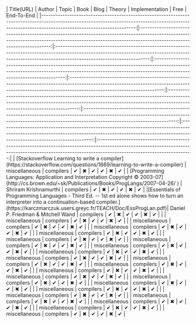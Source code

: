 <div class="datatable-begin"></div>|                                                                                             Title(URL)                                                                                              |                                                                                                Author                                                                                                |                                                                                                Topic                                                                                                 |                                                                                                 Book                                                                                                 |                                                                                                 Blog                                                                                                 |                                                                                                Theory                                                                                                |                                                                                            Implementation                                                                                            |                                                                                                 Free                                                                                                 |                                                                                              End-To-End                                                                                              |
|----------------------------------------------------------------------------------------------------------------------------------------------------------------------------------------------------:|:----------------------------------------------------------------------------------------------------------------------------------------------------------------------------------------------------:|:----------------------------------------------------------------------------------------------------------------------------------------------------------------------------------------------------:|:----------------------------------------------------------------------------------------------------------------------------------------------------------------------------------------------------:|:----------------------------------------------------------------------------------------------------------------------------------------------------------------------------------------------------:|:----------------------------------------------------------------------------------------------------------------------------------------------------------------------------------------------------:|:----------------------------------------------------------------------------------------------------------------------------------------------------------------------------------------------------:|:----------------------------------------------------------------------------------------------------------------------------------------------------------------------------------------------------:|:----------------------------------------------------------------------------------------------------------------------------------------------------------------------------------------------------:|
|                                         [Stackoverflow Learning to write a compiler](https://stackoverflow.com/questions/1669/learning-to-write-a-compiler)                                         |                                                                                            miscellaneous                                                                                             |                                                                                              compilers                                                                                               |                                                                                                  ✔                                                                                                   |                                                                                                  ✖                                                                                                   |                                                                                                  ✔                                                                                                   |                                                                                                  ✔                                                                                                   |                                                                                                  ✖                                                                                                   |                                                                                                  ✔                                                                                                   |
|                           [Programming Languages: Application and Interpretation Copyright © 2003-07](http://cs.brown.edu/~sk/Publications/Books/ProgLangs/2007-04-26/ )                            |                                                                                        Shriram Krishnamurthi                                                                                         |                                                                                              compilers                                                                                               |                                                                                                  ✔                                                                                                   |                                                                                                  ✖                                                                                                   |                                                                                                  ✔                                                                                                   |                                                                                                  ✔                                                                                                   |                                                                                                  ✖                                                                                                   |                                                                                                  ✔                                                                                                   |
|[Essentials of Programming Languages - Third Ed.  -- 1st ed alone shows how to turn an interpreter into a continuation-based compiler.](https://karczmarczuk.users.greyc.fr/TEACH/Doc/EssProgLan.pdf)|                                                                                  Daniel P. Friedman & Mitchell Wand                                                                                  |                                                                                              compilers                                                                                               |                                                                                                  ✔                                                                                                   |                                                                                                  ✖                                                                                                   |                                                                                                  ✔                                                                                                   |                                                                                                  ✔                                                                                                   |                                                                                                  ✖                                                                                                   |                                                                                                  ✔                                                                                                   |
|                                                                                                                                                                                                     |                                                                                            miscellaneous                                                                                             |                                                                                              compilers                                                                                               |                                                                                                  ✔                                                                                                   |                                                                                                  ✖                                                                                                   |                                                                                                  ✔                                                                                                   |                                                                                                  ✔                                                                                                   |                                                                                                  ✖                                                                                                   |                                                                                                  ✔                                                                                                   |
|                                                                                                                                                                                                     |                                                                                            miscellaneous                                                                                             |                                                                                              compilers                                                                                               |                                                                                                  ✔                                                                                                   |                                                                                                  ✖                                                                                                   |                                                                                                  ✔                                                                                                   |                                                                                                  ✔                                                                                                   |                                                                                                  ✖                                                                                                   |                                                                                                  ✔                                                                                                   |
|                                                                                                                                                                                                     |                                                                                            miscellaneous                                                                                             |                                                                                              compilers                                                                                               |                                                                                                  ✔                                                                                                   |                                                                                                  ✖                                                                                                   |                                                                                                  ✔                                                                                                   |                                                                                                  ✔                                                                                                   |                                                                                                  ✖                                                                                                   |                                                                                                  ✔                                                                                                   |
|                                                                                                                                                                                                     |                                                                                            miscellaneous                                                                                             |                                                                                              compilers                                                                                               |                                                                                                  ✔                                                                                                   |                                                                                                  ✖                                                                                                   |                                                                                                  ✔                                                                                                   |                                                                                                  ✔                                                                                                   |                                                                                                  ✖                                                                                                   |                                                                                                  ✔                                                                                                   |
|                                                                                                                                                                                                     |                                                                                            miscellaneous                                                                                             |                                                                                              compilers                                                                                               |                                                                                                  ✔                                                                                                   |                                                                                                  ✖                                                                                                   |                                                                                                  ✔                                                                                                   |                                                                                                  ✔                                                                                                   |                                                                                                  ✖                                                                                                   |                                                                                                  ✔                                                                                                   |
|                                                                                                                                                                                                     |                                                                                            miscellaneous                                                                                             |                                                                                              compilers                                                                                               |                                                                                                  ✔                                                                                                   |                                                                                                  ✖                                                                                                   |                                                                                                  ✔                                                                                                   |                                                                                                  ✔                                                                                                   |                                                                                                  ✖                                                                                                   |                                                                                                  ✔                                                                                                   |
|                                                                                                                                                                                                     |                                                                                            miscellaneous                                                                                             |                                                                                              compilers                                                                                               |                                                                                                  ✔                                                                                                   |                                                                                                  ✖                                                                                                   |                                                                                                  ✔                                                                                                   |                                                                                                  ✔                                                                                                   |                                                                                                  ✖                                                                                                   |                                                                                                  ✔                                                                                                   |
|                                                                                                                                                                                                     |                                                                                            miscellaneous                                                                                             |                                                                                              compilers                                                                                               |                                                                                                  ✔                                                                                                   |                                                                                                  ✖                                                                                                   |                                                                                                  ✔                                                                                                   |                                                                                                  ✔                                                                                                   |                                                                                                  ✖                                                                                                   |                                                                                                  ✔                                                                                                   |
|                                                                                                                                                                                                     |                                                                                            miscellaneous                                                                                             |                                                                                              compilers                                                                                               |                                                                                                  ✔                                                                                                   |                                                                                                  ✖                                                                                                   |                                                                                                  ✔                                                                                                   |                                                                                                  ✔                                                                                                   |                                                                                                  ✖                                                                                                   |                                                                                                  ✔                                                                                                   |
|                                                                                                                                                                                                     |                                                                                            miscellaneous                                                                                             |                                                                                              compilers                                                                                               |                                                                                                  ✔                                                                                                   |                                                                                                  ✖                                                                                                   |                                                                                                  ✔                                                                                                   |                                                                                                  ✔                                                                                                   |                                                                                                  ✖                                                                                                   |                                                                                                  ✔                                                                                                   |
|                                                                                                                                                                                                     |                                                                                            miscellaneous                                                                                             |                                                                                              compilers                                                                                               |                                                                                                  ✔                                                                                                   |                                                                                                  ✖                                                                                                   |                                                                                                  ✔                                                                                                   |                                                                                                  ✔                                                                                                   |                                                                                                  ✖                                                                                                   |                                                                                                  ✔                                                                                                   |
|                                                                                                                                                                                                     |                                                                                            miscellaneous                                                                                             |                                                                                              compilers                                                                                               |                                                                                                  ✔                                                                                                   |                                                                                                  ✖                                                                                                   |                                                                                                  ✔                                                                                                   |                                                                                                  ✔                                                                                                   |                                                                                                  ✖                                                                                                   |                                                                                                  ✔                                                                                                   |
|                                                                                                                                                                                                     |                                                                                            miscellaneous                                                                                             |                                                                                              compilers                                                                                               |                                                                                                  ✔                                                                                                   |                                                                                                  ✖                                                                                                   |                                                                                                  ✔                                                                                                   |                                                                                                  ✔                                                                                                   |                                                                                                  ✖                                                                                                   |                                                                                                  ✔                                                                                                   |
|                                                                                                                                                                                                     |                                                                                            miscellaneous                                                                                             |                                                                                              compilers                                                                                               |                                                                                                  ✔                                                                                                   |                                                                                                  ✖                                                                                                   |                                                                                                  ✔                                                                                                   |                                                                                                  ✔                                                                                                   |                                                                                                  ✖                                                                                                   |                                                                                                  ✔                                                                                                   |
|                                                                                                                                                                                                     |                                                                                            miscellaneous                                                                                             |                                                                                              compilers                                                                                               |                                                                                                  ✔                                                                                                   |                                                                                                  ✖                                                                                                   |                                                                                                  ✔                                                                                                   |                                                                                                  ✔                                                                                                   |                                                                                                  ✖                                                                                                   |                                                                                                  ✔                                                                                                   |
|                                                                                                                                                                                                     |                                                                                            miscellaneous                                                                                             |                                                                                              compilers                                                                                               |                                                                                                  ✔                                                                                                   |                                                                                                  ✖                                                                                                   |                                                                                                  ✔                                                                                                   |                                                                                                  ✔                                                                                                   |                                                                                                  ✖                                                                                                   |                                                                                                  ✔                                                                                                   |
|                                                                                                                                                                                                     |                                                                                            miscellaneous                                                                                             |                                                                                              compilers                                                                                               |                                                                                                  ✔                                                                                                   |                                                                                                  ✖                                                                                                   |                                                                                                  ✔                                                                                                   |                                                                                                  ✔                                                                                                   |                                                                                                  ✖                                                                                                   |                                                                                                  ✔                                                                                                   |
|                                                                                                                                                                                                     |                                                                                            miscellaneous                                                                                             |                                                                                              compilers                                                                                               |                                                                                                  ✔                                                                                                   |                                                                                                  ✖                                                                                                   |                                                                                                  ✔                                                                                                   |                                                                                                  ✔                                                                                                   |                                                                                                  ✖                                                                                                   |                                                                                                  ✔                                                                                                   |
|                                                                                                                                                                                                     |                                                                                            miscellaneous                                                                                             |                                                                                              compilers                                                                                               |                                                                                                  ✔                                                                                                   |                                                                                                  ✖                                                                                                   |                                                                                                  ✔                                                                                                   |                                                                                                  ✔                                                                                                   |                                                                                                  ✖                                                                                                   |                                                                                                  ✔                                                                                                   |
|                                                                                                                                                                                                     |                                                                                            miscellaneous                                                                                             |                                                                                              compilers                                                                                               |                                                                                                  ✔                                                                                                   |                                                                                                  ✖                                                                                                   |                                                                                                  ✔                                                                                                   |                                                                                                  ✔                                                                                                   |                                                                                                  ✖                                                                                                   |                                                                                                  ✔                                                                                                   |
|                                                                                                                                                                                                     |                                                                                            miscellaneous                                                                                             |                                                                                              compilers                                                                                               |                                                                                                  ✔                                                                                                   |                                                                                                  ✖                                                                                                   |                                                                                                  ✔                                                                                                   |                                                                                                  ✔                                                                                                   |                                                                                                  ✖                                                                                                   |                                                                                                  ✔                                                                                                   |<div class="datatable-end"></div>